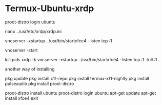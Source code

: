 # Termux-Ubuntu-xrdp

proot-distro login ubuntu

nano ../usr/etc/xrdp/xrdp.ini

vncserver -xstartup ../usr/bin/startxfce4 -listen tcp :1

vncserver -start

kill pids
xrdp -k
vncserver -xstartup ../usr/bin/startxfce4 -listen tcp :1 -kill :1



another way of installing

pkg update
pkg install x11-repo
pkg install termux-x11-nightly
pkg install pulseaudio
pkg install proot-distro

proot-distro install ubuntu
proot-distro login ubuntu
apt-get update 
apt-get install xfce4
exit